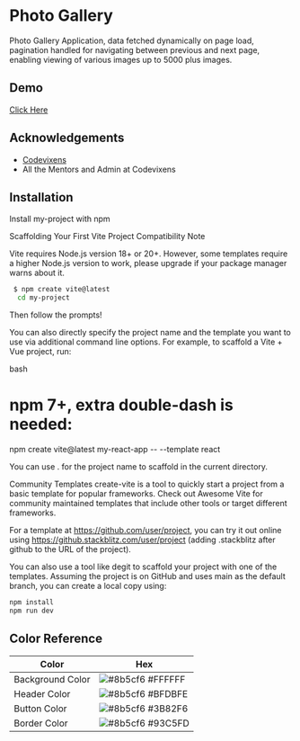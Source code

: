 # Photo Gallery 

Photo Gallery Application, data fetched dynamically on page load, pagination handled for navigating between previous and next page, enabling viewing of various images up to 5000 plus images.   


## Demo

[Click Here](https://photo-gallery-taupe-gamma.vercel.app/)




## Acknowledgements

 - [Codevixens](https://www.codevixens.org/)
 - All the Mentors and Admin at Codevixens



## Installation

Install my-project with npm


Scaffolding Your First Vite Project
Compatibility Note

Vite requires Node.js version 18+ or 20+. However, some templates require a higher Node.js version to work, please upgrade if your package manager warns about it.


```bash
 $ npm create vite@latest
  cd my-project
```

Then follow the prompts!

You can also directly specify the project name and the template you want to use via additional command line options. For example, to scaffold a Vite + Vue project, run:

bash
# npm 7+, extra double-dash is needed:
npm create vite@latest my-react-app -- --template react


You can use . for the project name to scaffold in the current directory.

Community Templates
create-vite is a tool to quickly start a project from a basic template for popular frameworks. Check out Awesome Vite for community maintained templates that include other tools or target different frameworks.

For a template at https://github.com/user/project, you can try it out online using https://github.stackblitz.com/user/project (adding .stackblitz after github to the URL of the project).

You can also use a tool like degit to scaffold your project with one of the templates. Assuming the project is on GitHub and uses main as the default branch, you can create a local copy using:


```bash
npm install
npm run dev
```



## Color Reference

| Color             | Hex                                                                |
| ----------------- | ------------------------------------------------------------------ |
| Background Color | ![#8b5cf6](https://via.placeholder.com/10/0a192f?text=+) #FFFFFF |
| Header Color | ![#8b5cf6](https://via.placeholder.com/10/0a192f?text=+) #BFDBFE |
| Button Color | ![#8b5cf6](https://via.placeholder.com/10/0a192f?text=+) #3B82F6 |
| Border Color | ![#8b5cf6](https://via.placeholder.com/10/0a192f?text=+) #93C5FD |